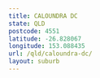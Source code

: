 ```yaml
---
title: CALOUNDRA DC
state: QLD
postcode: 4551
latitude: -26.828067
longitude: 153.088435
url: /qld/caloundra-dc/
layout: suburb
---
```

